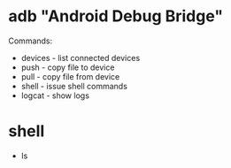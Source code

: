 # adb "Android Debug Bridge"

Commands:

* devices - list connected devices
* push - copy file to device
* pull - copy file from device
* shell - issue shell commands
* logcat - show logs

# shell

* ls
